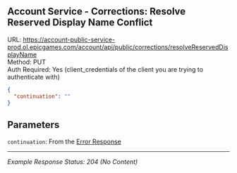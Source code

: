 ## Account Service - Corrections: Resolve Reserved Display Name Conflict

URL: https://account-public-service-prod.ol.epicgames.com/account/api/public/corrections/resolveReservedDisplayName \
Method: PUT \
Auth Required: Yes (client_credentials of the client you are trying to authenticate with)

```json
{
  "continuation": ""
}
```

## Parameters

`continuation`: From the [Error Response](./README.md)

---

_Example Response Status: 204 (No Content)_
